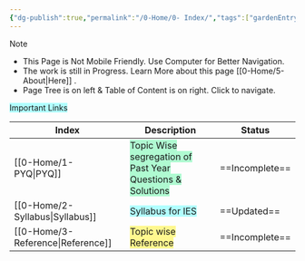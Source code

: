 ```yaml
---
{"dg-publish":true,"permalink":"/0-Home/0- Index/","tags":["gardenEntry"],"updated":"2025-01-02T21:19:51.873+05:30"}
---
```



> [!NOTE]
> 
> - This Page is Not Mobile Friendly. Use Computer for Better Navigation.
> - The work is still in Progress. Learn More about this page [[0-Home/5- About\|Here]] .
> - Page Tree is on left  &  Table of Content is on right. Click to navigate.


<span style="background:#b1ffff">Important Links</span>

| Index                       | Description                                                                                       | Status         |
| --------------------------- | ------------------------------------------------------------------------------------------------- | -------------- |
| [[0-Home/1- PYQ\|PYQ]]             | <span style="background:#affad1">Topic Wise segregation of Past Year Questions & Solutions</span> | ==Incomplete== |
| [[0-Home/2- Syllabus\|Syllabus]]   | <span style="background:#b1ffff">Syllabus for IES</span>                                          | ==Updated==    |
| [[0-Home/3- Reference\|Reference]] | <span style="background:#fff88f">Topic wise Reference</span>                                      | ==Incomplete== |


